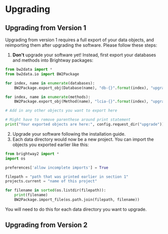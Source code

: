 # Upgrading

## Upgrading from Version 1

Upgrading from version 1 requires a full export of your data objects, and reimporting them after upgrading the software. Please follow these steps:

1.  **Don\'t** upgrade your software yet! Instead, first export your
    databases and methods into Brightway packages:

``` python
from bw2data import *
from bw2data.io import BW2Package

for index, name in enumerate(databases):
    BW2Package.export_obj(Database(name), "db-{}".format(index), "upgrade")

for index, name in enumerate(methods):
    BW2Package.export_obj(Method(name), "lcia-{}".format(index), "upgrade")

# Add in any other objects you want to export here

# Might have to remove parenthese around print statement
print("Your exported objects are here:", config.request_dir("upgrade"))
```

2.  Upgrade your software following the installation guide.
3.  Each data directory would now be a new project. You can import the
    objects you exported earlier like this:

``` python
from brightway2 import *
import os

preferences['allow incomplete imports'] = True

filepath = "path that was printed earlier in section 1"
projects.current = "name of this project"

for filename in sorted(os.listdir(filepath)):
    print(filename)
    BW2Package.import_file(os.path.join(filepath, filename))
```

You will need to do this for each data directory you want to upgrade.

## Upgrading from Version 2

```{admonition} Add context here...

```